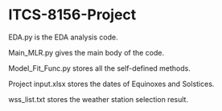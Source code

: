 # ITCS-8156-Project
EDA.py is the EDA analysis code.

Main_MLR.py gives the main body of the code.

Model_Fit_Func.py stores all the self-defined methods. 

Project input.xlsx stores the dates of Equinoxes and Solstices. 

wss_list.txt stores the weather station selection result. 
